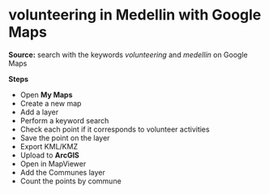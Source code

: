 # volunteering in Medellin with Google Maps

**Source:** search with the keywords _volunteering_ and _medellin_ on Google Maps

**Steps**

* Open **My Maps**
* Create a new map
* Add a layer
* Perform a keyword search
* Check each point if it corresponds to volunteer activities
* Save the point on the layer
* Export KML/KMZ
* Upload to **ArcGIS**
* Open in MapViewer
* Add the Communes layer
* Count the points by commune
